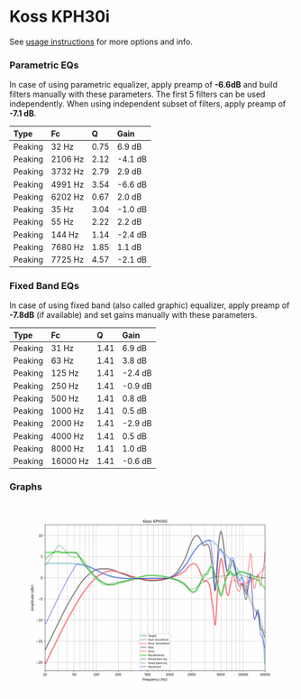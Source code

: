 # Koss KPH30i
See [usage instructions](https://github.com/jaakkopasanen/AutoEq#usage) for more options and info.

### Parametric EQs
In case of using parametric equalizer, apply preamp of **-6.6dB** and build filters manually
with these parameters. The first 5 filters can be used independently.
When using independent subset of filters, apply preamp of **-7.1 dB**.

| Type    | Fc      |    Q | Gain    |
|:--------|:--------|:-----|:--------|
| Peaking | 32 Hz   | 0.75 | 6.9 dB  |
| Peaking | 2106 Hz | 2.12 | -4.1 dB |
| Peaking | 3732 Hz | 2.79 | 2.9 dB  |
| Peaking | 4991 Hz | 3.54 | -6.6 dB |
| Peaking | 6202 Hz | 0.67 | 2.0 dB  |
| Peaking | 35 Hz   | 3.04 | -1.0 dB |
| Peaking | 55 Hz   | 2.22 | 2.2 dB  |
| Peaking | 144 Hz  | 1.14 | -2.4 dB |
| Peaking | 7680 Hz | 1.85 | 1.1 dB  |
| Peaking | 7725 Hz | 4.57 | -2.1 dB |

### Fixed Band EQs
In case of using fixed band (also called graphic) equalizer, apply preamp of **-7.8dB**
(if available) and set gains manually with these parameters.

| Type    | Fc       |    Q | Gain    |
|:--------|:---------|:-----|:--------|
| Peaking | 31 Hz    | 1.41 | 6.9 dB  |
| Peaking | 63 Hz    | 1.41 | 3.8 dB  |
| Peaking | 125 Hz   | 1.41 | -2.4 dB |
| Peaking | 250 Hz   | 1.41 | -0.9 dB |
| Peaking | 500 Hz   | 1.41 | 0.8 dB  |
| Peaking | 1000 Hz  | 1.41 | 0.5 dB  |
| Peaking | 2000 Hz  | 1.41 | -2.9 dB |
| Peaking | 4000 Hz  | 1.41 | 0.5 dB  |
| Peaking | 8000 Hz  | 1.41 | 1.0 dB  |
| Peaking | 16000 Hz | 1.41 | -0.6 dB |

### Graphs
![](./Koss%20KPH30i.png)